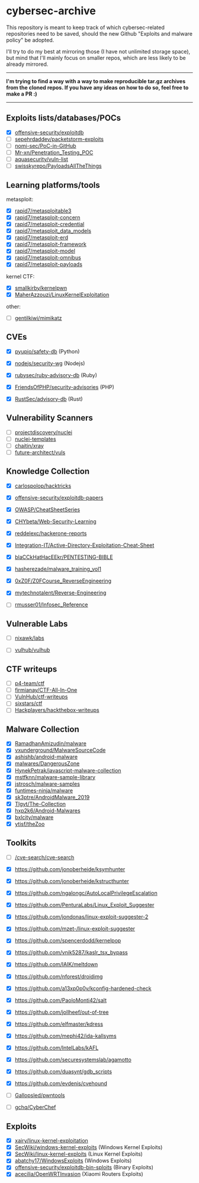 # cybersec-archive

This repository is meant to keep track of which cybersec-related repositories
need to be saved, should the new Github "Exploits and malware policy" be adopted.

I'll try to do my best at mirroring those (I have not unlimited storage space),
but mind that I'll mainly focus on smaller repos, which are less likely to be
already mirrored.

---

**I'm trying to find a way with a way to make reproducible tar.gz archives from the
cloned repos. If you have any ideas on how to do so, feel free to make a PR :)**

---

## Exploits lists/databases/POCs

* [x] [offensive-security/exploitdb](https://github.com/offensive-security/exploitdb)
* [ ] [sepehrdaddev/packetstorm-exploits](https://github.com/sepehrdaddev/packetstorm-exploits)
* [ ] [nomi-sec/PoC-in-GitHub](https://github.com/nomi-sec/PoC-in-GitHub)
* [ ] [Mr-xn/Penetration_Testing_POC](https://github.com/Mr-xn/Penetration_Testing_POC)
* [ ] [aquasecurity/vuln-list](https://github.com/aquasecurity/vuln-list)
* [ ] [swisskyrepo/PayloadsAllTheThings](https://github.com/swisskyrepo/PayloadsAllTheThings)

## Learning platforms/tools

metasploit:
* [x] [rapid7/metasploitable3](https://github.com/rapid7/metasploitable3)
* [x] [rapid7/metasploit-concern](https://github.com/rapid7/metasploit-concern)
* [x] [rapid7/metasploit-credential](https://github.com/rapid7/metasploit-credential)
* [x] [rapid7/metasploit_data_models](https://github.com/rapid7/metasploit_data_models)
* [x] [rapid7/metasploit-erd](https://github.com/rapid7/metasploit-erd)
* [x] [rapid7/metasploit-framework](https://github.com/rapid7/metasploit-framework)
* [x] [rapid7/metasploit-model](https://github.com/rapid7/metasploit-model)
* [x] [rapid7/metasploit-omnibus](https://github.com/rapid7/metasploit-omnibus)
* [x] [rapid7/metasploit-payloads](https://github.com/rapid7/metasploit-payloads)

kernel CTF:
* [x] [smallkirby/kernelpwn](https://github.com/smallkirby/kernelpwn)
* [x] [MaherAzzouzi/LinuxKernelExploitation](https://github.com/MaherAzzouzi/LinuxKernelExploitation)

other:
* [ ] [gentilkiwi/mimikatz](https://github.com/gentilkiwi/mimikatz)


## CVEs

* [x] [pyupio/safety-db](https://github.com/pyupio/safety-db) (Python)
* [x] [nodejs/security-wg](https://github.com/nodejs/security-wg) (Nodejs)
* [x] [rubysec/ruby-advisory-db](https://github.com/rubysec/ruby-advisory-db) (Ruby)
* [x] [FriendsOfPHP/security-advisories](https://github.com/FriendsOfPHP/security-advisories) (PHP)
* [x] [RustSec/advisory-db](https://github.com/RustSec/advisory-db) (Rust)


## Vulnerability Scanners

* [ ] [projectdiscovery/nuclei](https://github.com/projectdiscovery/nuclei)
* [ ] [nuclei-templates](https://github.com/projectdiscovery/nuclei-templates)
* [ ] [chaitin/xray](https://github.com/chaitin/xray)
* [ ] [future-architect/vuls](https://github.com/future-architect/vuls)

## Knowledge Collection

* [x] [carlospolop/hacktricks](https://github.com/carlospolop/hacktricks)
* [x] [offensive-security/exploitdb-papers](https://github.com/offensive-security/exploitdb-papers)
* [x] [OWASP/CheatSheetSeries](https://github.com/OWASP/CheatSheetSeries)
* [x] [CHYbeta/Web-Security-Learning](https://github.com/CHYbeta/Web-Security-Learning)
* [x] [reddelexc/hackerone-reports](https://github.com/reddelexc/hackerone-reports)
* [x] [Integration-IT/Active-Directory-Exploitation-Cheat-Sheet](https://github.com/Integration-IT/Active-Directory-Exploitation-Cheat-Sheet)
* [x] [blaCCkHatHacEEkr/PENTESTING-BIBLE](https://github.com/blaCCkHatHacEEkr/PENTESTING-BIBLE)
* [x] [hasherezade/malware_training_vol1](https://github.com/hasherezade/malware_training_vol1)
* [x] [0xZ0F/Z0FCourse_ReverseEngineering](https://github.com/0xZ0F/Z0FCourse_ReverseEngineering)
* [x] [mytechnotalent/Reverse-Engineering](https://github.com/mytechnotalent/Reverse-Engineering)
* [ ] [rmusser01/Infosec_Reference](https://github.com/rmusser01/Infosec_Reference)


## Vulnerable Labs

* [ ] [nixawk/labs](https://github.com/nixawk/labs)
* [ ] [vulhub/vulhub](https://github.com/vulhub/vulhub)


## CTF writeups

* [ ] [p4-team/ctf](https://github.com/p4-team/ctf)
* [ ] [firmianay/CTF-All-In-One](https://github.com/firmianay/CTF-All-In-One)
* [ ] [VulnHub/ctf-writeups](https://github.com/VulnHub/ctf-writeups)
* [ ] [sixstars/ctf](https://github.com/sixstars/ctf)
* [ ] [Hackplayers/hackthebox-writeups](https://github.com/Hackplayers/hackthebox-writeups)

## Malware Collection

* [x] [RamadhanAmizudin/malware](https://github.com/RamadhanAmizudin/malware)
* [x] [vxunderground/MalwareSourceCode](https://github.com/vxunderground/MalwareSourceCode)
* [x] [ashishb/android-malware](https://github.com/ashishb/android-malware)
* [x] [malwares/DangerousZone](https://github.com/malwares/DangerousZone)
* [x] [HynekPetrak/javascript-malware-collection](https://github.com/HynekPetrak/javascript-malware-collection)
* [x] [mstfknn/malware-sample-library](https://github.com/mstfknn/malware-sample-library)
* [x] [jstrosch/malware-samples](https://github.com/jstrosch/malware-samples)
* [x] [funtimes-ninja/malware](https://github.com/funtimes-ninja/malware)
* [x] [sk3ptre/AndroidMalware_2019](https://github.com/sk3ptre/AndroidMalware_2019)
* [x] [Tlgyt/The-Collection](https://github.com/Tlgyt/The-Collection)
* [x] [hxp2k6/Android-Malwares](https://github.com/hxp2k6/Android-Malwares)
* [x] [bxlcity/malware](https://github.com/bxlcity/malware)
* [x] [ytisf/theZoo](https://github.com/ytisf/theZoo)

## Toolkits

* [ ] [/cve-search/cve-search](https://github.com/cve-search/cve-search)
* [x] https://github.com/jonoberheide/ksymhunter
* [x] https://github.com/jonoberheide/kstructhunter
* [x] https://github.com/ngalongc/AutoLocalPrivilegeEscalation
* [x] https://github.com/PenturaLabs/Linux_Exploit_Suggester
* [x] https://github.com/jondonas/linux-exploit-suggester-2
* [x] https://github.com/mzet-/linux-exploit-suggester
* [x] https://github.com/spencerdodd/kernelpop
* [x] https://github.com/vnik5287/kaslr_tsx_bypass
* [x] https://github.com/IAIK/meltdown
* [x] https://github.com/nforest/droidimg
* [x] https://github.com/a13xp0p0v/kconfig-hardened-check
* [x] https://github.com/PaoloMonti42/salt
* [x] https://github.com/jollheef/out-of-tree
* [x] https://github.com/elfmaster/kdress
* [x] https://github.com/mephi42/ida-kallsyms
* [x] https://github.com/IntelLabs/kAFL
* [x] https://github.com/securesystemslab/agamotto
* [x] https://github.com/duasynt/gdb_scripts
* [x] https://github.com/evdenis/cvehound
* [ ] [Gallopsled/pwntools](https://github.com/Gallopsled/pwntools)
* [ ] [gchq/CyberChef](https://github.com/gchq/CyberChef)


## Exploits

* [x] [xairy/linux-kernel-exploitation](https://github.com/xairy/linux-kernel-exploitation)
* [x] [SecWiki/windows-kernel-exploits](https://github.com/SecWiki/windows-kernel-exploits) (Windows Kernel Exploits)
* [x] [SecWiki/linux-kernel-exploits](https://github.com/SecWiki/linux-kernel-exploits) (Linux Kernel Exploits)
* [x] [abatchy17/WindowsExploits](https://github.com/abatchy17/WindowsExploits) (Windows Exploits)
* [x] [offensive-security/exploitdb-bin-sploits](https://github.com/offensive-security/exploitdb-bin-sploits) (Binary Exploits)
* [x] [acecilia/OpenWRTInvasion](https://github.com/acecilia/OpenWRTInvasion) (Xiaomi Routers Exploits)
